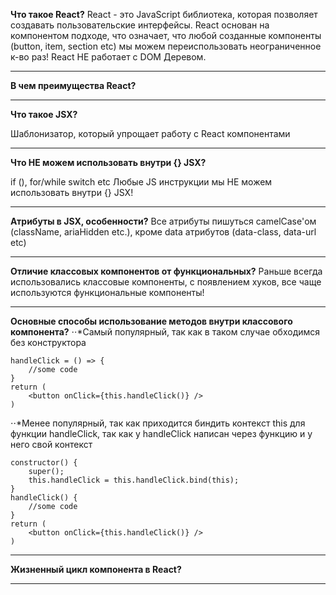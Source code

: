 **Что такое React?**
React - это JavaScript библиотека, которая позволяет создавать пользовательские интерфейсы.
React основан на компонентом подходе, что означает, что любой созданные компоненты (button, item, section etc) мы можем переиспользовать неограниченное к-во раз!
React НЕ работает с DOM Деревом.
___
**В чем преимущества React?**
___
**Что такое JSX?**

Шаблонизатор, который упрощает работу с React компонентами
___
**Что НЕ можем использовать внутри {} JSX?**

if (),
for/while
switch
etc
Любые JS инструкции мы НЕ можем использовать внутри {} JSX!
___
**Атрибуты в JSX, особенности?**
Все атрибуты пишуться camelCase'ом (className, ariaHidden etc.), кроме data атрибутов (data-class, data-url etc)
___
**Отличие классовых компонентов от функциональных?**
Раньше всегда использовались классовые компоненты, с появлением хуков, все чаще используются функциональные компоненты!
___

**Основные способы использование методов внутри классового компонента?**
⋅⋅*Самый популярный, так как в таком случае обходимся без конструктора
```
handleClick = () => {
    //some code
}
return (
    <button onClick={this.handleClick()} />
)
```
⋅⋅*Менее популярный, так как приходится биндить контекcт this для функции handleClick, так как у handleClick написан через функцию и у него свой контекст
```
constructor() {
    super();
    this.handleClick = this.handleClick.bind(this);
}
handleClick() {
    //some code
}
return (
    <button onClick={this.handleClick()} />
)
```
___

**Жизненный цикл компонента в React?**
___




